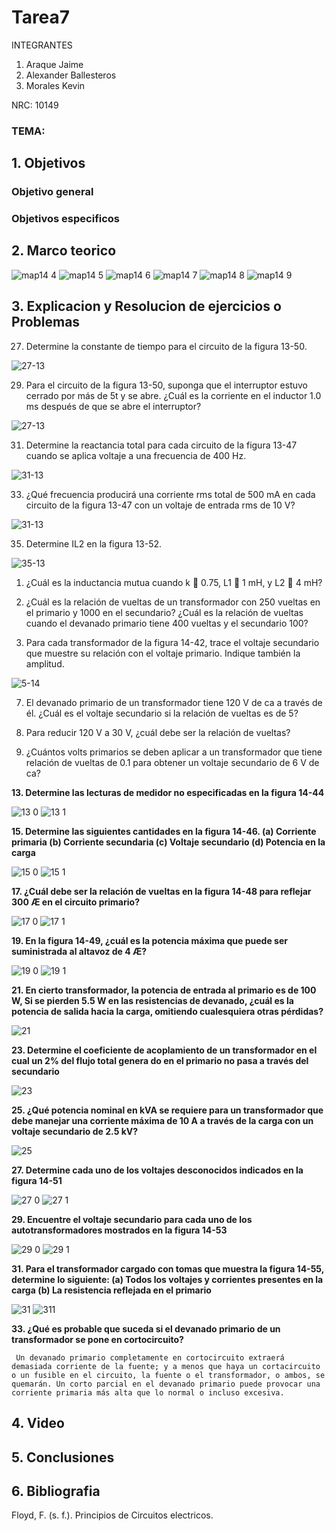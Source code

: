 # Tarea7

INTEGRANTES

1. Araque Jaime
2.  Alexander Ballesteros
4. Morales Kevin

NRC: 10149
### TEMA: 
## 1. Objetivos
### Objetivo general
### Objetivos especificos
## 2. Marco teorico


![map14 4](https://user-images.githubusercontent.com/93224166/152461661-71f5f391-dd1a-44db-b219-e17ebb529f47.png)
![map14 5](https://user-images.githubusercontent.com/93224166/152461662-cd8bc92f-74c2-4200-ad3f-3cbcc26bf053.png)
![map14 6](https://user-images.githubusercontent.com/93224166/152461649-377441b2-1e7c-45c4-85b9-db770c8b00f4.png)
![map14 7](https://user-images.githubusercontent.com/93224166/152461651-8924a35d-2ca7-466d-8d9d-ca7b412001a4.png)
![map14 8](https://user-images.githubusercontent.com/93224166/152461654-835bf5c4-5aa7-460c-9605-ef889e5762bb.png)
![map14 9](https://user-images.githubusercontent.com/93224166/152461659-00f355a8-621d-4c78-881d-317935a4c163.png)


















## 3. Explicacion y Resolucion de ejercicios o Problemas

27. Determine la constante de tiempo para el circuito de la figura 13-50.

![27-13](https://user-images.githubusercontent.com/93951775/153467835-448b027a-1ec3-4a82-9f9a-30e2bc8478be.JPG)

29. Para el circuito de la figura 13-50, suponga que el interruptor estuvo cerrado por más de 5t y se abre.
¿Cuál es la corriente en el inductor 1.0 ms después de que se abre el interruptor?

![27-13](https://user-images.githubusercontent.com/93951775/153467835-448b027a-1ec3-4a82-9f9a-30e2bc8478be.JPG)

31. Determine la reactancia total para cada circuito de la figura 13-47 cuando se aplica voltaje a una frecuencia
de 400 Hz.

![31-13](https://user-images.githubusercontent.com/93951775/153467849-5f62f4e5-fb08-455a-b4f5-83a1648c2fc3.JPG)

33. ¿Qué frecuencia producirá una corriente rms total de 500 mA en cada circuito de la figura 13-47 con
un voltaje de entrada rms de 10 V?

![31-13](https://user-images.githubusercontent.com/93951775/153467849-5f62f4e5-fb08-455a-b4f5-83a1648c2fc3.JPG)

35. Determine IL2 en la figura 13-52.

![35-13](https://user-images.githubusercontent.com/93951775/153467867-9f18e6ed-cb5e-4d98-b879-26113a5d4d04.JPG)

1. ¿Cuál es la inductancia mutua cuando k  0.75, L1  1 mH, y L2  4 mH?

3. ¿Cuál es la relación de vueltas de un transformador con 250 vueltas en el primario y 1000 en el secundario?
¿Cuál es la relación de vueltas cuando el devanado primario tiene 400 vueltas y el secundario 100?

5. Para cada transformador de la figura 14-42, trace el voltaje secundario que muestre su relación con el
voltaje primario. Indique también la amplitud.

![5-14](https://user-images.githubusercontent.com/93951775/153470544-7d579d0f-4898-4157-af0a-98c2727c8fb2.JPG)

7. El devanado primario de un transformador tiene 120 V de ca a través de él. ¿Cuál es el voltaje secundario
si la relación de vueltas es de 5?

9. Para reducir 120 V a 30 V, ¿cuál debe ser la relación de vueltas?

11. ¿Cuántos volts primarios se deben aplicar a un transformador que tiene relación de vueltas de 0.1 para
obtener un voltaje secundario de 6 V de ca?

**13. Determine las lecturas de medidor no especificadas en la figura 14-44**

![13 0](https://user-images.githubusercontent.com/93224166/153318339-19374f67-a750-4484-b156-c5e2ef474b43.png)
![13 1](https://user-images.githubusercontent.com/93224166/153318341-0de3bc84-c44c-42ec-83e7-6dd0daa3d73b.png)

**15. Determine las siguientes cantidades en la figura 14-46. (a) Corriente primaria (b) Corriente secundaria (c) Voltaje secundario (d) Potencia en la carga**

![15 0](https://user-images.githubusercontent.com/93224166/153318342-dbc6850b-796d-411b-9d94-8e3afdadf107.png)
![15 1](https://user-images.githubusercontent.com/93224166/153318343-5dd3807d-2ae2-4a4f-a704-80ae5037f748.png)

**17. ¿Cuál debe ser la relación de vueltas en la figura 14-48 para reflejar 300 Æ en el circuito primario?**

![17 0](https://user-images.githubusercontent.com/93224166/153318344-88b05040-179b-46ea-a39b-e9eabd33e79c.png)
![17 1](https://user-images.githubusercontent.com/93224166/153318346-d53522b5-a153-4d6f-9335-c5ff8d2e4f7f.png)

**19. En la figura 14-49, ¿cuál es la potencia máxima que puede ser suministrada al altavoz de 4 Æ?**
 
![19 0](https://user-images.githubusercontent.com/93224166/153318347-f7701b8a-eca0-493e-ae75-37b8d37fc71d.png)
![19 1](https://user-images.githubusercontent.com/93224166/153318350-27b57ea4-3497-4796-a778-e2bc539664c1.png)

**21. En cierto transformador, la potencia de entrada al primario es de 100 W, Si se pierden 5.5 W en las resistencias de devanado, ¿cuál es la potencia de salida hacia la carga, omitiendo cualesquiera otras pérdidas?**

![21](https://user-images.githubusercontent.com/93224166/153318354-2e73b233-1f12-44b5-b34c-86d9ed761c41.png)

**23. Determine el coeficiente de acoplamiento de un transformador en el cual un 2% del flujo total genera do en el primario no pasa a través del secundario**

![23](https://user-images.githubusercontent.com/93224166/153318355-d10c01fa-6859-43ea-aeaf-1476289c73b0.png)

**25. ¿Qué potencia nominal en kVA se requiere para un transformador que debe manejar una corriente máxima de 10 A a través de la carga con un voltaje secundario de 2.5 kV?**

![25](https://user-images.githubusercontent.com/93224166/153318356-2f027298-b2c0-4913-b96e-245ee5dd4db9.png)

**27. Determine cada uno de los voltajes desconocidos indicados en la figura 14-51**

![27 0](https://user-images.githubusercontent.com/93224166/153318358-1aea48f7-782d-4cce-a5dc-28c12a5761e8.png)
![27 1](https://user-images.githubusercontent.com/93224166/153318360-ecc2481e-fbac-4a6e-9602-06bb3cefc161.png)

**29. Encuentre el voltaje secundario para cada uno de los autotransformadores mostrados en la figura 14-53**

![29 0](https://user-images.githubusercontent.com/93224166/153318362-bf67de46-ab8b-4cd6-a40a-f6efe9d8dee9.png)
![29 1](https://user-images.githubusercontent.com/93224166/153318363-46d9f615-3dca-4366-aaad-66ecfbd36f4b.png)

**31. Para el transformador cargado con tomas que muestra la figura 14-55, determine lo siguiente: (a) Todos los voltajes y corrientes presentes en la carga (b) La resistencia reflejada en el primario**

![31](https://user-images.githubusercontent.com/93224166/153318364-884042af-c52a-4cb5-af38-b1d291756f9b.png)
![311](https://user-images.githubusercontent.com/93224166/153318366-2e5a3ad4-45f1-4ea7-8683-f0585598c130.png)

**33. ¿Qué es probable que suceda si el devanado primario de un transformador se pone en cortocircuito?**
 
 ` Un devanado primario completamente en cortocircuito extraerá demasiada corriente de la fuente; y a menos que haya un cortacircuito o un fusible en el circuito, la fuente o el transformador, o ambos, se quemarán. Un corto parcial en el devanado primario puede provocar una corriente primaria más alta que lo normal o incluso excesiva.`


## 4. Video 
## 5. Conclusiones
## 6. Bibliografia
Floyd, F. (s. f.). Principios de Circuitos electricos.

